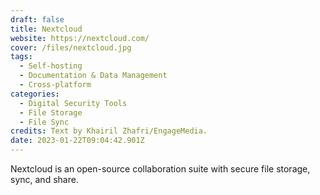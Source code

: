 ```yaml
---
draft: false
title: Nextcloud
website: https://nextcloud.com/
cover: /files/nextcloud.jpg
tags:
  - Self-hosting
  - Documentation & Data Management
  - Cross-platform
categories: 
  - Digital Security Tools
  - File Storage
  - File Sync
credits: Text by Khairil Zhafri/EngageMedia.
date: 2023-01-22T09:04:42.901Z
---
```

N﻿extcloud is an open-source collaboration suite with secure file storage, sync, and share.